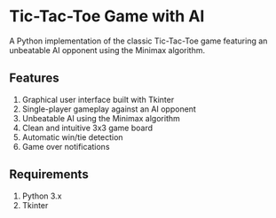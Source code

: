 # Tic-Tac-Toe Game with AI
A Python implementation of the classic Tic-Tac-Toe game featuring an unbeatable AI opponent using the Minimax algorithm.

## Features

1. Graphical user interface built with Tkinter
2. Single-player gameplay against an AI opponent
3. Unbeatable AI using the Minimax algorithm
4. Clean and intuitive 3x3 game board
5. Automatic win/tie detection
6. Game over notifications

## Requirements

1. Python 3.x
2. Tkinter
